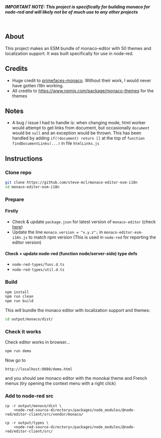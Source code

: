 <br>

***IMPORTANT NOTE: This project is specifically for building monaco for node-red and will likely not be of much use to any other projects***

<br>

## About 
This project makes an ESM bundle of monaco-editor with 50 themes and localization support. It was built specifically for use in node-red.

## Credits
* Huge credit to [primefaces-monaco](https://github.com/blutorange/primefaces-monaco). Without their work, I would never have gotten i18n working.
* All credits to https://www.npmjs.com/package/monaco-themes for the themes


## Notes
* A bug / issue I had to handle is: when changing mode, html worker would attempt to get links from document, but occasionally `document` would be `null` and an exception would be thrown. This has been handled by adding `if(!document) return []` at the top of `function findDocumentLinks(...)` in file `htmlLinks.js`

## Instructions

### Clone repo
```bash
git clone https://github.com/steve-mcl/monaco-editor-esm-i18n
cd monaco-editor-esm-i18n
```

### Prepare

#### Firstly
* Check & update `package.json` for latest version of `monaco-editor` (check [here](https://www.npmjs.com/package/monaco-editor))
* Update the line `monaco.version = "x.y.z";` in `monaco-editor-esm-i18n.js` to match npm version (This is used in `node-red` for reporting the editor version)

#### Check + update node-red (function node/server-side) type defs
* `node-red-types/func.d.ts`
* `node-red-types/util.d.ts`

### Build

```bash
npm install
npm run clean
npm run build
```

This will bundle the monaco editor with localization support and themes:

```bash
cd output/monaco/dist/
```

### Check it works

Check editor works in browser...

```bash
npm run demo
```

Now go to

```
http://localhost:8080/demo.html
```

and you should see monaco editor with the monokai theme and French menus (try opening the context menu with a right click)

### Add to node-red src
    cp -r output/monaco/dist \
        <node-red-source-directory>/packages/node_modules/@node-red/editor-client/src/vendor/monaco/

    cp -r output/types \
        <node-red-source-directory>/packages/node_modules/@node-red/editor-client/src/
